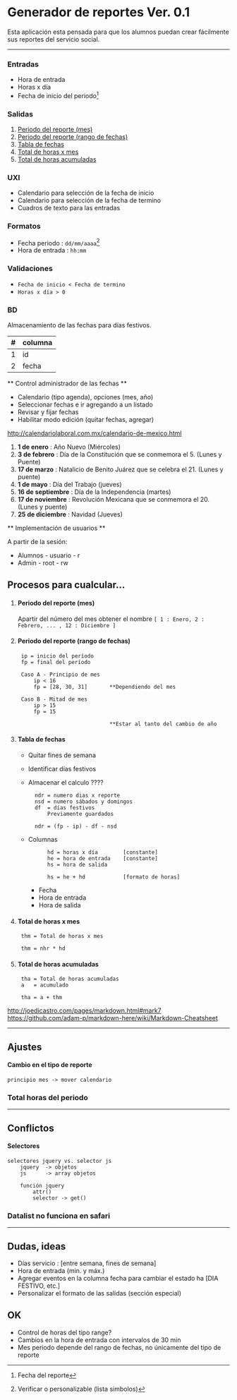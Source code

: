 # Generador de reportes Ver. 0.1

Esta aplicación esta pensada para que los alumnos puedan crear fácilmente sus reportes del servicio social.

***

### Entradas 

* Hora de entrada
* Horas x día
* Fecha de inicio del periodo[^1]

[^1]: Fecha del reporte

### Salidas

1. [Periodo del reporte (mes)](#periodo-del-reporte-mes)
1. [Periodo del reporte (rango de fechas)](#periodo-del-reporte-rango-de-fechas)
1. [Tabla de fechas](#tabla-de-fechas)
1. [Total de horas x mes](#total-de-horas-x-mes)
1. [Total de horas acumuladas](#total-de-horas-acumuladas)

### UXI

* Calendario para selección de la fecha de inicio
* Calendario para selección de la fecha de termino
* Cuadros de texto para las entradas

### Formatos

* Fecha periodo : `dd/mm/aaaa`[^2]
* Hora de entrada : `hh:mm`

[^2]: Verificar o personalizable (lista simbolos)

### Validaciones


* `Fecha de inicio < Fecha de termino`
* `Horas x día > 0` 

### BD

Almacenamiento de las fechas para días festivos.

\# | columna
--- | ---
1 | id 
2 | fecha

** Control administrador de las fechas **

* Calendario (tipo agenda), opciones (mes, año)
* Seleccionar fechas e ir agregando a un listado
* Revisar y fijar fechas
* Habilitar modo edición (quitar fechas, agregar)

http://calendariolaboral.com.mx/calendario-de-mexico.html

1.	**1 de enero**			: Año Nuevo (Miércoles)
1.	**3 de febrero**		: Día de la Constitución que se conmemora el 5. (Lunes y Puente)
1.	**17 de marzo**			: Natalicio de Benito Juárez que se celebra el 21. (Lunes y puente)
1.	**1 de mayo**			: Día del Trabajo (jueves)
1.	**16 de septiembre**	: Día de la Independencia (martes)
1.	**17 de noviembre**		: Revolución Mexicana que se conmemora el 20. (Lunes y puente)
1.	**25 de diciembre**		: Navidad (Jueves)

** Implementación de usuarios **

A partir de la sesión:

* Alumnos -	usuario - r
* Admin   -	root 	- rw

## Procesos para cualcular...

1. #### Periodo del reporte (mes)

	Apartir del número del mes obtener el nombre 
	`[ 1 : Enero, 2 : Febrero, ... , 12 : Diciembre ]`

1. #### Periodo del reporte (rango de fechas)
	
		ip = inicio del período
		fp = final del período

		Caso A - Principio de mes
			ip < 16 
			fp = [28, 30, 31] 		**Dependiendo del mes

		Caso B - Mitad de mes
			ip > 15
			fp = 15

									**Estar al tanto del cambio de año


1. #### Tabla de fechas

	* Quitar fines de semana
	* Identificar días festivos
	* Almacenar el calculo ????



			ndr = numero dias x reporte
			nsd = numero sábados y domingos
			df 	= días festivos
				Previamente guardados

			ndr = (fp - ip) - df - nsd
		

	* Columnas


				hd = horas x día 		[constante]
				he = hora de entrada 	[constante]
				hs = hora de salida

				hs = he + hd 			[formato de horas]


		* Fecha
		* Hora de entrada
		* Hora de salida

1. #### Total de horas x mes

		thm = Total de horas x mes
		
		thm = nhr * hd	

1. #### Total de horas acumuladas

		tha = Total de horas acumuladas
		a   = acumulado

		tha = a + thm


http://joedicastro.com/pages/markdown.html#mark7
https://github.com/adam-p/markdown-here/wiki/Markdown-Cheatsheet


***

## Ajustes

#### Cambio en el tipo de reporte

	principio mes -> mover calendario

### Total horas del periodo

***

## Conflictos

#### Selectores

	selectores jquery vs. selector js 
		jquery 	-> objetos
		js 		-> array objetos

		función jquery 
			attr()
			selector -> get()

### Datalist no funciona en safari


***

## Dudas, ideas

* Días servicio : [entre semana, fines de semana]
* Hora de entrada (min. y máx.)
* Agregar eventos en la columna fecha para cambiar el estado ha [DIA FESTIVO, etc.]
* Personalizar el formato de las salidas (sección especial)

## OK

* Control de horas del tipo range?
* Cambios en la hora de entrada con intervalos de 30 min
* Mes periodo depende del rango de fechas, no únicamente del tipo de reporte